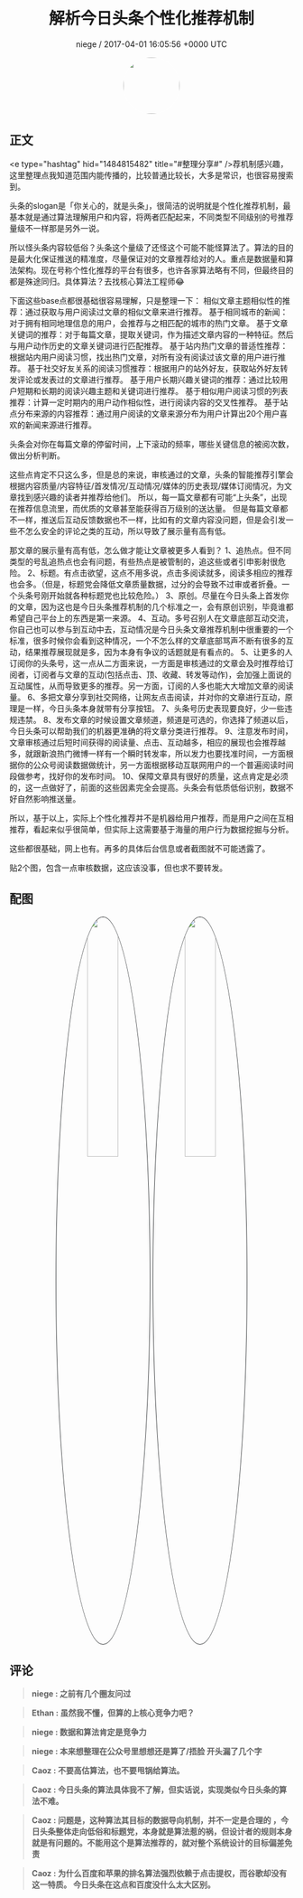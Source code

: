 <h1 align="center">解析今日头条个性化推荐机制</h1>
<p align="center">
    <a>niege / 2017-04-01 16:05:56 &#43;0000 UTC</a>
</p>

<div align="center">
    <img src="https://images.zsxq.com/Fl7mpUdfN6iS8EYQh7lJqU5pnXzI?e=1590940799&amp;token=kIxbL07-8jAj8w1n4s9zv64FuZZNEATmlU_Vm6zD:YB17ai-Kjrn6Km0zdM4CccXkteQ=" width="100" height="100" style="border:1px solid;border-radius:50%; color:#ffffff"/>
</div>

## 正文

<div>
&lt;e type=&#34;hashtag&#34; hid=&#34;1484815482&#34; title=&#34;#整理分享#&#34; /&gt;荐机制感兴趣，这里整理点我知道范围内能传播的，比较普通比较长，大多是常识，也很容易搜索到。

头条的slogan是「你关心的，就是头条」，很简洁的说明就是个性化推荐机制，最基本就是通过算法理解用户和内容，将两者匹配起来，不同类型不同级别的号推荐量级不一样那是另外一说。

所以怪头条内容较低俗？头条这个量级了还怪这个可能不能怪算法了。算法的目的是最大化保证推送的精准度，尽量保证对的文章推荐给对的人。重点是数据量和算法架构。现在号称个性化推荐的平台有很多，也许各家算法略有不同，但最终目的都是殊途同归。具体算法？去找核心算法工程师😂

下面这些base点都很基础很容易理解，只是整理一下：
相似文章主题相似性的推荐：通过获取与用户阅读过文章的相似文章来进行推荐。
基于相同城市的新闻：对于拥有相同地理信息的用户，会推荐与之相匹配的城市的热门文章。
基于文章关键词的推荐：对于每篇文章，提取关键词，作为描述文章内容的一种特征。然后与用户动作历史的文章关键词进行匹配推荐。
基于站内热门文章的普适性推荐：根据站内用户阅读习惯，找出热门文章，对所有没有阅读过该文章的用户进行推荐。
基于社交好友关系的阅读习惯推荐：根据用户的站外好友，获取站外好友转发评论或发表过的文章进行推荐。
基于用户长期兴趣关键词的推荐：通过比较用户短期和长期的阅读兴趣主题和关键词进行推荐。
基于相似用户阅读习惯的列表推荐：计算一定时期内的用户动作相似性，进行阅读内容的交叉性推荐。
基于站点分布来源的内容推荐：通过用户阅读的文章来源分布为用户计算出20个用户喜欢的新闻来源进行推荐。

头条会对你在每篇文章的停留时间，上下滚动的频率，哪些关键信息的被阅次数，做出分析判断。

这些点肯定不只这么多，但是总的来说，审核通过的文章，头条的智能推荐引擎会根据内容质量/内容特征/首发情况/互动情况/媒体的历史表现/媒体订阅情况，为文章找到感兴趣的读者并推荐给他们。
所以，每一篇文章都有可能“上头条”，出现在推荐信息流里，而优质的文章甚至能获得百万级别的送达量。
但是每篇文章都不一样，推送后互动反馈数据也不一样，比如有的文章内容没问题，但是会引发一些不怎么安全的评论之类的互动，所以导致了展示量有高有低。

那文章的展示量有高有低，怎么做才能让文章被更多人看到？
1、追热点。但不同类型的号乱追热点也会有问题，有些热点是被管制的，追这些或者引申影射很危险。
2、标题。有点击欲望，这点不用多说，点击多阅读就多，阅读多相应的推荐也会多。（但是，标题党会降低文章质量数据，过分的会导致不过审或者折叠。一个头条号刚开始就各种标题党也比较危险。）
3、原创。尽量在今日头条上首发你的文章，因为这也是今日头条推荐机制的几个标准之一，会有原创识别，毕竟谁都希望自己平台上的东西是第一来源。
4、互动。多号召别人在文章底部互动交流，你自己也可以参与到互动中去，互动情况是今日头条文章推荐机制中很重要的一个标准，很多时候你会看到这种情况，一个不怎么样的文章底部骂声不断有很多的互动，结果推荐展现就是多，因为本身有争议的话题就是有看点的。
5、让更多的人订阅你的头条号，这一点从二方面来说，一方面是审核通过的文章会及时推荐给订阅者，订阅者与文章的互动(包括点击、顶、收藏、转发等动作)，会加强上面说的互动属性，从而导致更多的推荐。另一方面，订阅的人多也能大大增加文章的阅读量。
6、多把文章分享到社交网络，让网友点击阅读，并对你的文章进行互动，原理是一样，今日头条本身就带有分享按钮。
7、头条号历史表现要良好，少一些违规违禁。
8、发布文章的时候设置文章频道，频道是可选的，你选择了频道以后，今日头条可以帮助我们的机器更准确的将文章分类进行推荐。
9、注意发布时间，文章审核通过后短时间获得的阅读量、点击、互动越多，相应的展现也会推荐越多，就跟新浪热门微博一样有一个瞬时转发率，所以发力也要找准时间，一方面根据你的公众号阅读数据做统计，另一方面根据移动互联网用户的一个普遍阅读时间段做参考，找好你的发布时间。
10、保障文章具有很好的质量，这点肯定是必须的，这一点做好了，前面的这些因素完全会提高。头条会有低质低俗识别，数据不好自然影响推送量。

所以，基于以上，实际上个性化推荐并不是机器给用户推荐，而是用户之间在互相推荐，看起来似乎很简单，但实际上这需要基于海量的用户行为数据挖掘与分析。

这些都很基础，网上也有。再多的具体后台信息或者截图就不可能透露了。

贴2个图，包含一点审核数据，这应该没事，但也求不要转发。
</div>

## 配图
<div class="image" align="center">

<img src="https://images.zsxq.com/FlB-dNSSS-WBBpPl4iZoGqNzLXdj?imageMogr2/auto-orient/thumbnail/800x/format/jpg/blur/1x0/quality/75&amp;e=1590940799&amp;token=kIxbL07-8jAj8w1n4s9zv64FuZZNEATmlU_Vm6zD:ayfy3vMs8eUW8fwtitNRT9eL1Fg=" width="33%" height="33%" style="border:1px solid;border-radius:50%; color:#3c3f41"/>

<img src="https://images.zsxq.com/Fih509bHOIJMTgxvNUvCZAoTJFXA?imageMogr2/auto-orient/thumbnail/800x/format/jpg/blur/1x0/quality/75&amp;e=1590940799&amp;token=kIxbL07-8jAj8w1n4s9zv64FuZZNEATmlU_Vm6zD:rrxCxy4qsUF1o_Pb1t7WiQ03ufg=" width="33%" height="33%" style="border:1px solid;border-radius:50%; color:#3c3f41"/>

</div>

## 评论

<div align="left">
<div>

<blockquote >
<span> <strong>niege : 之前有几个圈友问过 </strong></span>
</blockquote>

<blockquote >
<span> <strong>Ethan : 虽然我不懂，但算的上核心竞争力吧？ </strong></span>
</blockquote>

<blockquote >
<span> <strong>niege : 数据和算法肯定是竞争力 </strong></span>
</blockquote>

<blockquote >
<span> <strong>niege : 本来想整理在公众号里想想还是算了/捂脸  开头漏了几个字 </strong></span>
</blockquote>

<blockquote >
<span> <strong>Caoz : 不要高估算法，也不要甩锅给算法。 </strong></span>
</blockquote>

<blockquote >
<span> <strong>Caoz : 今日头条的算法具体我不了解，但实话说，实现类似今日头条的算法不难。 </strong></span>
</blockquote>

<blockquote >
<span> <strong>Caoz : 问题是，这种算法其目标的数据导向机制，并不一定是合理的 ，今日头条整体走向低俗和标题党，本身就是算法惹的祸，但设计者的规则本身就是有问题的。不能用这个是算法推荐的，就对整个系统设计的目标偏差免责 </strong></span>
</blockquote>

<blockquote >
<span> <strong>Caoz : 为什么百度和苹果的排名算法强烈依赖于点击提权，而谷歌却没有这一特质。 今日头条在这点和百度没什么太大区别。 </strong></span>
</blockquote>

</div>
</div>